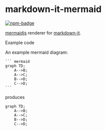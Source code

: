 # markdown-it-mermaid
[![npm-badge][]][npm]

[npm-badge]: https://img.shields.io/npm/v/@agoose77/markdown-it-mermaid?style=for-the-badge
[npm]: https://www.npmjs.com/package/@agoose77/markdown-it-mermaid

[mermaidjs](https://github.com/knsv/mermaid) renderer for [markdown-it](https://github.com/markdown-it/markdown-it).

Example code

An example mermaid diagram:
~~~
``` mermaid 
graph TD;
    A-->B;
    A-->C;
    B-->D;
    C-->D;
```
~~~
produces 
``` mermaid 
graph TD;
    A-->B;
    A-->C;
    B-->D;
    C-->D;
```
